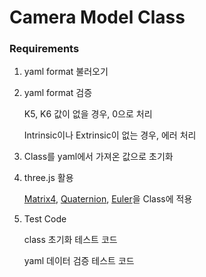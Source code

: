 # Camera Model Class

### Requirements

1. yaml format 불러오기
2. yaml format 검증

   K5, K6 값이 없을 경우, 0으로 처리

   Intrinsic이나 Extrinsic이 없는 경우, 에러 처리

3. Class를 yaml에서 가져온 값으로 초기화

4. three.js 활용

   [Matrix4](https://threejs.org/docs/index.html?q=matrix4#api/en/math/Matrix4), [Quaternion](https://threejs.org/docs/index.html?q=quat#api/en/math/Quaternion), [Euler](https://threejs.org/docs/index.html?q=euler#api/en/math/Euler)을 Class에 적용

5. Test Code

   class 초기화 테스트 코드

   yaml 데이터 검증 테스트 코드
